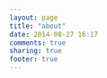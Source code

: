 ```yaml
---
layout: page
title: "about"
date: 2014-08-27 16:17
comments: true
sharing: true
footer: true
---
```

